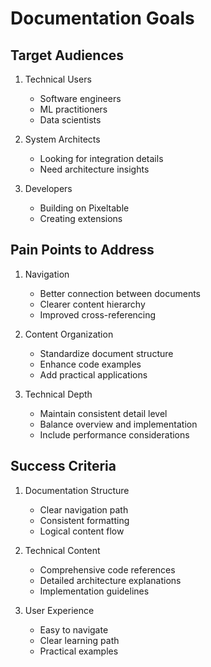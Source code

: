# Documentation Goals

## Target Audiences
1. Technical Users
   - Software engineers
   - ML practitioners
   - Data scientists
   
2. System Architects
   - Looking for integration details
   - Need architecture insights
   
3. Developers
   - Building on Pixeltable
   - Creating extensions

## Pain Points to Address
1. Navigation
   - Better connection between documents
   - Clearer content hierarchy
   - Improved cross-referencing

2. Content Organization
   - Standardize document structure
   - Enhance code examples
   - Add practical applications

3. Technical Depth
   - Maintain consistent detail level
   - Balance overview and implementation
   - Include performance considerations

## Success Criteria
1. Documentation Structure
   - Clear navigation path
   - Consistent formatting
   - Logical content flow
   
2. Technical Content
   - Comprehensive code references
   - Detailed architecture explanations
   - Implementation guidelines
   
3. User Experience
   - Easy to navigate
   - Clear learning path
   - Practical examples